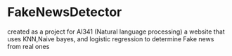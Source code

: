 # FakeNewsDetector
created as a project for AI341 (Natural language processing)
a website that uses KNN,Naive bayes, and logistic regression to determine Fake news from real ones
